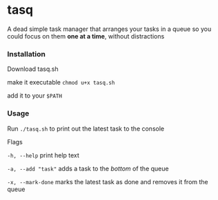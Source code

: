 # tasq

A dead simple task manager that arranges your tasks in a queue
so you could focus on them **one at a time**, without distractions

### Installation
Download tasq.sh

make it executable `chmod u+x tasq.sh`

add it to your `$PATH`

### Usage

Run `./tasq.sh` to print out the latest task to the console

Flags

`-h, --help` print help text

`-a, --add "task"` adds a task to the *bottom* of the queue

`-x, --mark-done` marks the latest task as done and removes it from the queue
